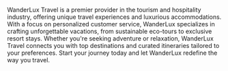 WanderLux Travel is a premier provider in the tourism and hospitality industry, offering unique travel experiences and luxurious accommodations. With a focus on personalized customer service, WanderLux specializes in crafting unforgettable vacations, from sustainable eco-tours to exclusive resort stays. Whether you're seeking adventure or relaxation, WanderLux Travel connects you with top destinations and curated itineraries tailored to your preferences. Start your journey today and let WanderLux redefine the way you travel.

